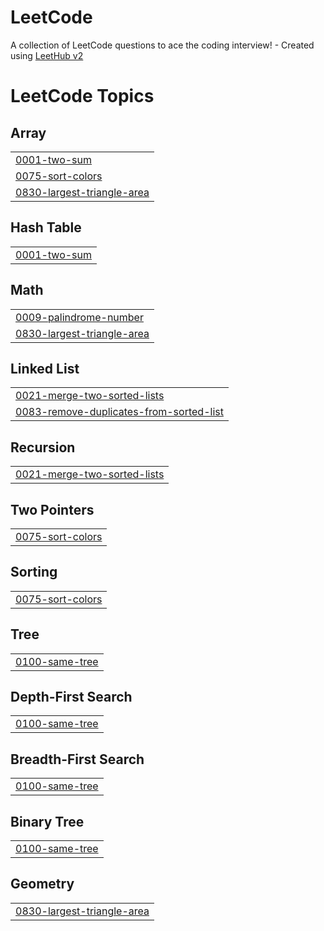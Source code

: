 # LeetCode
A collection of LeetCode questions to ace the coding interview! - Created using [LeetHub v2](https://github.com/arunbhardwaj/LeetHub-2.0)

<!---LeetCode Topics Start-->
# LeetCode Topics
## Array
|  |
| ------- |
| [0001-two-sum](https://github.com/ANANDPRADEEP7/LeetCode/tree/master/0001-two-sum) |
| [0075-sort-colors](https://github.com/ANANDPRADEEP7/LeetCode/tree/master/0075-sort-colors) |
| [0830-largest-triangle-area](https://github.com/ANANDPRADEEP7/LeetCode/tree/master/0830-largest-triangle-area) |
## Hash Table
|  |
| ------- |
| [0001-two-sum](https://github.com/ANANDPRADEEP7/LeetCode/tree/master/0001-two-sum) |
## Math
|  |
| ------- |
| [0009-palindrome-number](https://github.com/ANANDPRADEEP7/LeetCode/tree/master/0009-palindrome-number) |
| [0830-largest-triangle-area](https://github.com/ANANDPRADEEP7/LeetCode/tree/master/0830-largest-triangle-area) |
## Linked List
|  |
| ------- |
| [0021-merge-two-sorted-lists](https://github.com/ANANDPRADEEP7/LeetCode/tree/master/0021-merge-two-sorted-lists) |
| [0083-remove-duplicates-from-sorted-list](https://github.com/ANANDPRADEEP7/LeetCode/tree/master/0083-remove-duplicates-from-sorted-list) |
## Recursion
|  |
| ------- |
| [0021-merge-two-sorted-lists](https://github.com/ANANDPRADEEP7/LeetCode/tree/master/0021-merge-two-sorted-lists) |
## Two Pointers
|  |
| ------- |
| [0075-sort-colors](https://github.com/ANANDPRADEEP7/LeetCode/tree/master/0075-sort-colors) |
## Sorting
|  |
| ------- |
| [0075-sort-colors](https://github.com/ANANDPRADEEP7/LeetCode/tree/master/0075-sort-colors) |
## Tree
|  |
| ------- |
| [0100-same-tree](https://github.com/ANANDPRADEEP7/LeetCode/tree/master/0100-same-tree) |
## Depth-First Search
|  |
| ------- |
| [0100-same-tree](https://github.com/ANANDPRADEEP7/LeetCode/tree/master/0100-same-tree) |
## Breadth-First Search
|  |
| ------- |
| [0100-same-tree](https://github.com/ANANDPRADEEP7/LeetCode/tree/master/0100-same-tree) |
## Binary Tree
|  |
| ------- |
| [0100-same-tree](https://github.com/ANANDPRADEEP7/LeetCode/tree/master/0100-same-tree) |
## Geometry
|  |
| ------- |
| [0830-largest-triangle-area](https://github.com/ANANDPRADEEP7/LeetCode/tree/master/0830-largest-triangle-area) |
<!---LeetCode Topics End-->